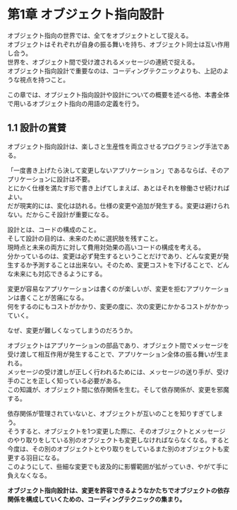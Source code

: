 # 第1章 オブジェクト指向設計

オブジェクト指向の世界では、全てをオブジェクトとして捉える。  
オブジェクトはそれぞれが自身の振る舞いを持ち、オブジェクト同士は互い作用し合う。  
世界を、オブジェクト間で受け渡されるメッセージの連続で捉える。  
オブジェクト指向設計で重要なのは、コーディングテクニックよりも、上記のような視点を持つこと。

この章では、オブジェクト指向設計や設計についての概要を述べる他、本書全体で用いるオブジェクト指向の用語の定義を行う。

## 1.1 設計の賞賛

オブジェクト指向設計は、楽しさと生産性を両立させるプログラミング手法である。

「一度書き上げたら決して変更しないアプリケーション」であるならば、そのアプリケーションに設計は不要。  
とにかく仕様を満たす形で書き上げてしまえば、あとはそれを稼働させ続ければよい。  
だが現実的には、変化は訪れる。仕様の変更や追加が発生する。変更は避けられない。だからこそ設計が重要になる。

設計とは、コードの構成のこと。  
そして設計の目的は、未来のために選択肢を残すこと。  
現時点と未来の両方に対して費用対効果の高いコードの構成を考える。  
分かっているのは、変更は必ず発生するということだけであり、どんな変更が発生するか予測することは出来ない。そのため、変更コストを下げることで、どんな未来にも対応できるようにする。

変更が容易なアプリケーションは書くのが楽しいが、変更を拒むアプリケーションは書くことが苦痛になる。  
何をするのにもコストがかかり、変更の度に、次の変更にかかるコストがかかっていく。

なぜ、変更が難しくなってしまうのだろうか。

オブジェクトはアプリケーションの部品であり、オブジェクト間でメッセージを受け渡して相互作用が発生することで、アプリケーション全体の振る舞いが生まれる。  
メッセージの受け渡しが正しく行われるためには、メッセージの送り手が、受け手のことを正しく知っている必要がある。  
この知識が、オブジェクト間に依存関係を生む。そして依存関係が、変更を邪魔する。

依存関係が管理されていないと、オブジェクトが互いのことを知りすぎてしまう。  
そうすると、オブジェクトを1つ変更した際に、そのオブジェクトとメッセージのやり取りをしている別のオブジェクトも変更しなければならなくなる。すると今度は、その別のオブジェクトとやり取りをしているまた別のオブジェクトも変更する羽目になる。  
このようにして、些細な変更でも波及的に影響範囲が拡がっていき、やがて手に負えなくなる。

**オブジェクト指向設計は、変更を許容できるようなかたちでオブジェクトの依存関係を構成していくための、コーディングテクニックの集まり。**
